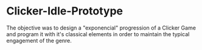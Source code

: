 # Clicker-Idle-Prototype
The objective was to design a "exponencial" progression of a Clicker Game and program it with it's classical elements in order to maintain the typical engagement of the genre.
